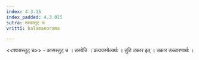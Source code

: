 ```yaml
---
index: 4.3.15
index_padded: 4.3.015
sutra: श्वसस्तुट् च
vritti: balamanorama

---
```

<<श्वसस्तुट् च>> - आसस्तुट् च । तस्येति । प्रत्ययस्येत्यर्थः । तुटि टकार इत् । उकार उच्चारणार्थः ।